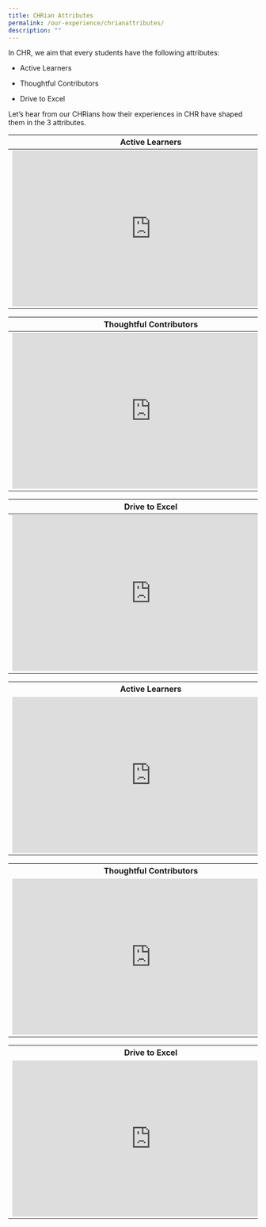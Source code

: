 ```yaml
---
title: CHRian Attributes
permalink: /our-experience/chrianattributes/
description: ""
---
```

In CHR, we aim that every students have the following attributes:

*   Active Learners
    
*   Thoughtful Contributors
    
*   Drive to Excel
    

  
  

Let’s hear from our CHRians how their experiences in CHR have shaped them in the 3 attributes.


| **Active Learners**|
|---|
| <iframe allowfullscreen="" allow="accelerometer; autoplay; clipboard-write; encrypted-media; gyroscope; picture-in-picture; web-share" frameborder="0" title="YouTube video player" src="https://www.youtube.com/embed/2dpRtR4kVcg?si=s4JxFSmGcJeLwc6p" height="315" width="560"></iframe> |


| **Thoughtful Contributors**|
|---|
| <iframe allowfullscreen="" allow="accelerometer; autoplay; clipboard-write; encrypted-media; gyroscope; picture-in-picture; web-share" frameborder="0" title="YouTube video player" src="https://www.youtube.com/embed/qKxQ79jw2Es?si=-nDFiHVQDzaFGDLk" height="315" width="560"></iframe> |

| **Drive to Excel**|
|---|
|<iframe allowfullscreen="" allow="accelerometer; autoplay; clipboard-write; encrypted-media; gyroscope; picture-in-picture; web-share" frameborder="0" title="YouTube video player" src="https://www.youtube.com/embed/YY0YbpSN4ZI?si=U1N8gPDT2eKcxgZU" height="315" width="560"></iframe> |


<table>
  <tbody><tr>
    <th>Active Learners</th>
  </tr>
  <tr>
    <td>
      <iframe allowfullscreen="" allow="accelerometer; autoplay; clipboard-write; encrypted-media; gyroscope; picture-in-picture; web-share" frameborder="0" title="YouTube video player" src="https://www.youtube.com/embed/2dpRtR4kVcg?si=s4JxFSmGcJeLwc6p" height="315" width="560"></iframe>
    </td>
  </tr>
</tbody></table>

<table>
  <tbody><tr>
    <th>Thoughtful Contributors</th>
  </tr>
  <tr>
    <td>
      <iframe allowfullscreen="" allow="accelerometer; autoplay; clipboard-write; encrypted-media; gyroscope; picture-in-picture; web-share" frameborder="0" title="YouTube video player" src="https://www.youtube.com/embed/qKxQ79jw2Es?si=-nDFiHVQDzaFGDLk" height="315" width="560"></iframe>
    </td>
  </tr>
</tbody></table>

<table>
  <tbody><tr>
    <th>Drive to Excel</th>
  </tr>
  <tr>
    <td>
      <iframe allowfullscreen="" allow="accelerometer; autoplay; clipboard-write; encrypted-media; gyroscope; picture-in-picture; web-share" frameborder="0" title="YouTube video player" src="https://www.youtube.com/embed/YY0YbpSN4ZI?si=U1N8gPDT2eKcxgZU" height="315" width="560"></iframe>
    </td>
  </tr>
</tbody></table>
